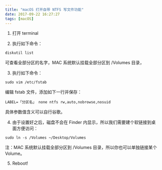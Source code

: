 ```yaml
---
title: "macOS 打开自带 NTFS 写文件功能"
date: 2017-09-22 16:27:27
tags: [macOS]
---
```


1. 打开 terminal

2. 执行如下命令：

```
diskutil list
```

可查看全部分区的名字，MAC 系统默认挂载全部分区到 /Volumes 目录，

3. 执行如下命令：

```
sudo vim /etc/fstab
```

编辑 fstab 文件，添加如下一行并保存：

```
LABEL=「分区名」 none ntfs rw,auto,nobrowse,nosuid
```

具体参数值含义可以自行谷歌。

4. 由于设置好之后，磁盘不会在 Finder 内显示，所以我们需要建个软链接到桌面方便访问：

```
sudo ln -s /Volumes ~/Desktop/Volumes
```

注：MAC 系统默认挂载全部分区到 /Volumes 目录，所以你也可以单独链接某个 Volume。

5. Reboot!
